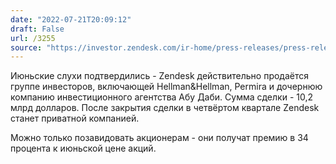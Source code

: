 ```yaml
---
date: "2022-07-21T20:09:12"
draft: False
url: /3255
source: "https://investor.zendesk.com/ir-home/press-releases/press-releases-details/2022/Zendesk-to-Be-Acquired-by-Investor-Group-Led-by-Hellman--Friedman-and-Permira-for-10.2-Billion/default.aspx"
---
```


Июньские слухи подтвердились - Zendesk действительно продаётся группе инвесторов, включающей Hellman&Hellman, Permira и дочернюю компанию инвестиционного агентства Абу Даби. Сумма сделки - 10,2 млрд долларов. После закрытия сделки в четвёртом квартале Zendesk станет приватной компанией. 

Можно только позавидовать акционерам - они получат премию в 34 процента к июньской цене акций.
